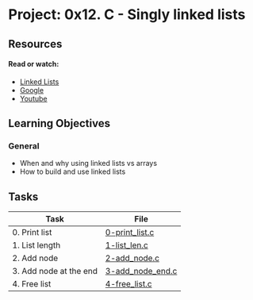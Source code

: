 # Project: 0x12. C - Singly linked lists

## Resources

#### Read or watch:

* [Linked Lists](https://intranet.alxswe.com/rltoken/joxg32-tt4lUh8Afgst8tA)
* [Google](https://intranet.alxswe.com/rltoken/USaZbNdfcuIFII-K2YPsKQ)
* [Youtube](https://intranet.alxswe.com/rltoken/epKUCIcoA6XaN1T3Vtr_9w)
## Learning Objectives

### General

* When and why using linked lists vs arrays
* How to build and use linked lists
## Tasks

| Task | File |
| ---- | ---- |
| 0. Print list | [0-print_list.c](./0-print_list.c) |
| 1. List length | [1-list_len.c](./1-list_len.c) |
| 2. Add node | [2-add_node.c](./2-add_node.c) |
| 3. Add node at the end | [3-add_node_end.c](./3-add_node_end.c) |
| 4. Free list | [4-free_list.c](./4-free_list.c) |

